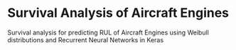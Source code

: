 # Survival Analysis of Aircraft Engines
Survival analysis for predicting RUL of Aircraft Engines using Weibull distributions and Recurrent Neural Networks in Keras
